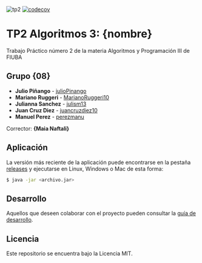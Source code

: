 ![tp2](https://github.com/julioPinango/TP2_EntregaFinal/actions/workflows/build.yml/badge.svg) [![codecov](https://codecov.io/gh/julioPinango/TP2_TowerDefense/branch/master/graph/badge.svg)](https://codecov.io/gh/julioPinango/TP2_TowerDefense)

# TP2 Algoritmos 3: {nombre} 

Trabajo Práctico número 2 de la materia Algoritmos y Programación III de FIUBA

## Grupo {08}

* **Julio Piñango** - [julioPinango](https://github.com/julioPinango)
* **Mariano Ruggeri** - [MarianoRuggeri10](https://github.com/MariRug10)
* **Julianna Sanchez** - [julism13](https://github.com/julism13)
* **Juan Cruz Diez** - [juancruzdiez10](https://github.com/juancruzdiez10)
* **Manuel Perez** - [perezmanu](https://github.com/perezmanu)

Corrector: **{Maia Naftali}**

## Aplicación

La versión más reciente de la aplicación puede encontrarse en la pestaña [releases](https://github.com/julioPinango/TP2_EntregaFinal/releases/latest) y ejecutarse en Linux, Windows o Mac de esta forma:

```bash
$ java -jar <archivo.jar>
```

## Desarrollo

Aquellos que deseen colaborar con el proyecto pueden consultar la [guía de desarrollo](./docs/Desarrollo.md).

## Licencia

Este repositorio se encuentra bajo la Licencia MIT.
